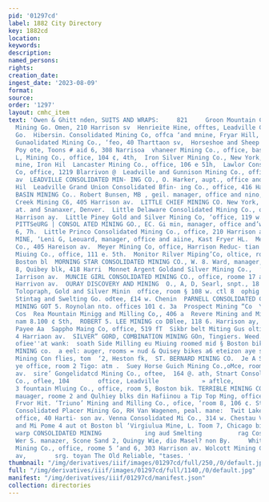 ```yaml
---
pid: '01297cd'
label: 1882 City Directory
key: 1882cd
location: 
keywords: 
description: 
named_persons: 
rights: 
creation_date: 
ingest_date: '2023-08-09'
format: 
source: 
order: '1297'
layout: cmhc_item
text: 'Owen & Ghitt nden, SUITS AND WRAPS:     821     Groon Mountain Consolidated
  Mining Go. Omen, 210 Harrison sv  Henrieite Hine, offtes, Leadville Con, Min- tng
  Go.  Hibersin. Consolidated Mining Co, offca ‘and mnine, Fryar Hill,  Highland Chiot
  Gunaolidated Mining Co., ‘feo, 40 Tharttaon sv,  Horseshoe and Sheep Monutan Mining
  Poy ote, Toons # aid 6, 308 Narrisoa  vhaneer Mining Co., office, basoment Conzt  Ida
  L, Mining Co., office, 104 ¢, 4th,  Iron Silver Mining Co., New York, office ‘and
  mine, Iron Hil  Lancaster Mining Co., office, 106 e 51h,  Lawlor Consoliduted Mining
  Co, office, 1219 Blarrivon @  Leadville and Gunnison Mining Co., office, 408 Harrieou
  av  LEADVILLE CONSOLIDATED MIN- ING CO., O. Harker, aupt., office and mine, Carhonata
  Hil  Leadville Grand Union Consolidated Bfin- ing Co., office, 416 Harrison ay,  LEE
  BASIN MINING Co.. Robert Bunsen, MB , geil. manager, office and nino, Fryer  Lime
  Creek Mining C6, 405 Harrison av.  LITTLE CHIEF MINING CO. New York, 8. F. Plersou,
  at. and Snanaxer, Denver.  Little Delaware Consolidated Mining Co., oftice, 219
  Harrison ay.  Little Piney Gold and Silver Mining Co, ‘office, 119 w. 6th  LITTLE
  PITTSeURG | CONSOL ATED MINING GO., EC. Gi min, manager, office and’works ‘head
  6, 7h.  Little Princo Consolidated Mining Co., office, 210 Harrison av.  MATCHLESS
  MINE, ‘Leni G, Leouard, manager, office and aiine, Kast Fryer HL.  Melly Mibing
  Co., 405 Hareison av.  Meyer Mining Co, office, Harrison Reduc- tian Works,  Mishawaka
  Miuing Co., office, 111 e. 5th.  Monitor Rilver Miping’Co, oltice, room 4 ‘ani 5,
  Boston bl  MORNING STAR CONSOLIDATED MINING CO., W. 8. Ward, manager, roomw # and
  8, Quibey blk, 418 Harri  Monnet Argent Goldand Silver Mining Co.,  ‘office S15
  Iarrison av.  MUNCIE GIRL CONSOLIDATED MINING CO., office, roome 17 aud 18, 802
  Harrivon av.  OURAY DISCOVERY AND MINING  O., A, D, Searl, snpt., 18 Harricon,  ay,                                               Now,
  Tolopraph, Gold and Silver Minin  office, room § 108 w. ctl 8  ophig doasolidated
  Stintag and Swelting Go. odtee, £14 w. Chenin  PARNELL CONSOLIDATED COLD AND SILVER
  MINING GOT 5. Roynolan nto. offices 101 ¢. 3a  Prospect Mining “Co  Yoram, Minn
  Cos  Rea Mountain Minigg and Milling Co,, 406 a  Revere Mining and Miling Co,, offlco,
  nam 8.100 ¢ Sth,  ROBERT 5. LEE MINING co DBlee, 118 6. Harrison ay, oud af boinc,
  Payee Aa  Sappho Maing Co, office, 519 fT  Sikbr belt Miting Gus oltiee, room a
  4 Harriaon av.  SILVER” GORD, COMBINATION MINING GOn, Tingiers. Weed. fon Duungee
  ofiee''at wank:  soath Side Milling eu Miuing roomed mid § Boston bik,  STERLING
  MINING co.  a eel: auger, rooms = nud & Quisey bikes a6 eteizon aye stat of thowest
  Mining Con flies, tom  ‘2, Heston fk,  ST. BERNARD MINING CO.  Je A Surldans Ree
  ye office, room 2 Tigo: atm .  Suey Horse Guich Mining Co.,oMce, room Yo, bo8 Herrieou
  av.  sire’ Gongelidatcd Mining Co., oftee,  164 @. ath, Stnart Consolidated Mining
  Co., oflee, 104        oftice, Leadville            » aftlce,        ‘vabor Shoor,
  3 fountain Mluing Co., office, room 5, Boston bik. TERRIBLE MINING CO-» y. L. Charch,
  mauager, roome 2 and Qulhiey blks din Hafiinou a Tip Top Ming, office and works,
  Frvor Hit. ‘Triuno’ Mining and Milling Co., ofice, ‘room 8, 106 ¢. Sth. ‘Twin Lakes
  Consolidated Placer Mining Go, RH Van Wagenen, peal. mane:  Twit Lakes Mining Go.,
  office, 40 Harti- son av. Venna Consolidated Mi Co., 314 w. Chestau Vietor “Mining
  and Mi Pome 4 aut ot Boston bl ‘Virgiulua Mine, L. Toom 7, Chicago bik., 100.6.  ‘Charles_manayer,
  warp CONSOLIDATED MINING            ing aud Smelting          rag Cos offer,     Ban
  Wer S. manazer, Scone Sand 2, Quingy Wie, dio Masel? non By.     White''s Gulch
  Mining Co., office, roome 5 ‘and 6, 303 Harrison av. Wolcott Mining Co., 405 Harrison
  av,        srg. toyan The Old Reliable, "tases. '
thumbnail: "/img/derivatives/iiif/images/01297cd/full/250,/0/default.jpg"
full: "/img/derivatives/iiif/images/01297cd/full/1140,/0/default.jpg"
manifest: "/img/derivatives/iiif/01297cd/manifest.json"
collection: directories
---
```

